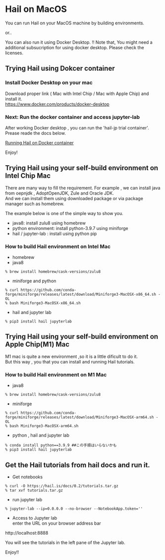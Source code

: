 # Hail on MacOS
You can run Hail on your MacOS machine by building environments.

or..

You can also run it using Docker Desktop.
!! Note that, You might need a additional subsucription for using docker desktop. Please check the licenses.

## Trying Hail using Dokcer container
### Install Docker Desktop on your mac 
Download proper link ( Mac with Intel Chip / Mac with Apple Chip) and install it.   
https://www.docker.com/products/docker-desktop

### Next: Run the docker container and access jupyter-lab   
After working Docker desktop , you can run the 'hail-jp trial container'.  
Prease reade the docs below.  

[Running Hail on Docker container](../for_docker_users/README.md) 


Enjoy! 


## Trying Hail using your self-build environment on Intel Chip Mac
There are many way to fill the requirement.
For example , we can install java from  oepnjdk  , AdoptOpenJDK, Zule and Oracle JDK.  
And we can install them using downloaded package or via package manager such as homebrew.  

The example below is one of the simple way to show you. 

- java8:  install zulu8 using homebrew
- python environment: install python-3.9.7 using miniforge
- hail / jupyter-lab : install using python pip

### How to build Hail environment on Intel Mac
- homebrew
- java8

```
% brew install homebrew/cask-versions/zulu8
```
- miniforge and python
```
% curl https://github.com/conda-forge/miniforge/releases/latest/download/Miniforge3-MacOSX-x86_64.sh -OL
% bash Miniforge3-MacOSX-x86_64.sh 

```
- hail and jupyter lab
```
% pip3 install hail jupyterlab
```



## Trying Hail using your self-build environment on Apple Chip(M1) Mac
M1 mac is quite a new environment ,so it is a little dificult to do it.  
But this way ,   you that you can install and running Hail tutorials.

### How to build Hail environment on M1 Mac
- java8  

```
% brew install homebrew/cask-versions/zulu8
```
- miniforge
```
% curl https://github.com/conda-forge/miniforge/releases/latest/download/Miniforge3-MacOSX-arm64.sh -OL
% bash Miniforge3-MacOSX-arm64.sh 
```

- python , hail and jupyter lab  
```
% conda install python==3.9.9 ##この手順はいらないかも
% pip3 install hail jupyterlab
```


## Get the Hail tutorials from hail docs and run it.

- Get notebooks  
```
% curl -O https://hail.is/docs/0.2/tutorials.tar.gz
% tar xvf tutorials.tar.gz 
```

- run jupyter lab  
```
% jupyter-lab --ip=0.0.0.0 --no-browser --NotebookApp.token=''
```
- Access to Jupyter lab  
enter the URL on your browser address bar  

http://localhost:8888  

You will see the tutorials in the left pane of the Jupyter lab.

Enjoy!!


